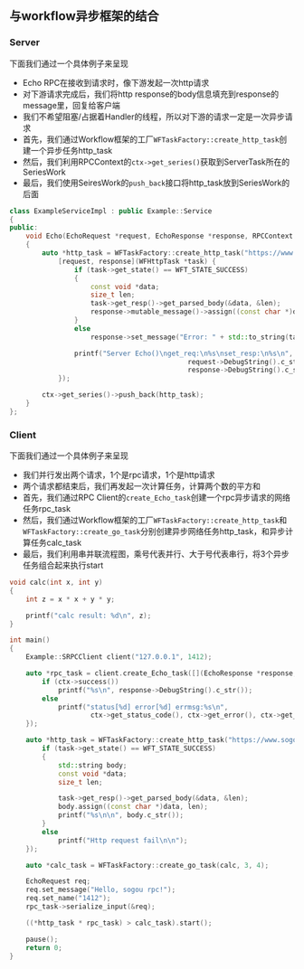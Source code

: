 ## 与workflow异步框架的结合
### Server
下面我们通过一个具体例子来呈现
- Echo RPC在接收到请求时，像下游发起一次http请求
- 对下游请求完成后，我们将http response的body信息填充到response的message里，回复给客户端
- 我们不希望阻塞/占据着Handler的线程，所以对下游的请求一定是一次异步请求
- 首先，我们通过Workflow框架的工厂``WFTaskFactory::create_http_task``创建一个异步任务http_task
- 然后，我们利用RPCContext的``ctx->get_series()``获取到ServerTask所在的SeriesWork
- 最后，我们使用SeiresWork的``push_back``接口将http_task放到SeriesWork的后面

~~~cpp
class ExampleServiceImpl : public Example::Service
{
public:
	void Echo(EchoRequest *request, EchoResponse *response, RPCContext *ctx) override
	{
		auto *http_task = WFTaskFactory::create_http_task("https://www.sogou.com", 0, 0,
			[request, response](WFHttpTask *task) {
				if (task->get_state() == WFT_STATE_SUCCESS)
				{
					const void *data;
					size_t len;
					task->get_resp()->get_parsed_body(&data, &len);
					response->mutable_message()->assign((const char *)data, len);
				}
				else
					response->set_message("Error: " + std::to_string(task->get_error()));

				printf("Server Echo()\nget_req:\n%s\nset_resp:\n%s\n",
											request->DebugString().c_str(),
											response->DebugString().c_str());
			});

		ctx->get_series()->push_back(http_task);
	}
};
~~~

### Client
下面我们通过一个具体例子来呈现
- 我们并行发出两个请求，1个是rpc请求，1个是http请求
- 两个请求都结束后，我们再发起一次计算任务，计算两个数的平方和
- 首先，我们通过RPC Client的``create_Echo_task``创建一个rpc异步请求的网络任务rpc_task
- 然后，我们通过Workflow框架的工厂``WFTaskFactory::create_http_task``和``WFTaskFactory::create_go_task``分别创建异步网络任务http_task，和异步计算任务calc_task
- 最后，我们利用串并联流程图，乘号代表并行、大于号代表串行，将3个异步任务组合起来执行start

~~~cpp
void calc(int x, int y)
{
	int z = x * x + y * y;

	printf("calc result: %d\n", z);
}

int main()
{
	Example::SRPCClient client("127.0.0.1", 1412);

	auto *rpc_task = client.create_Echo_task([](EchoResponse *response, RPCContext *ctx) {
		if (ctx->success())
			printf("%s\n", response->DebugString().c_str());
		else
			printf("status[%d] error[%d] errmsg:%s\n",
					ctx->get_status_code(), ctx->get_error(), ctx->get_errmsg());
	});

	auto *http_task = WFTaskFactory::create_http_task("https://www.sogou.com", 0, 0, [](WFHttpTask *task) {
		if (task->get_state() == WFT_STATE_SUCCESS)
		{
			std::string body;
			const void *data;
			size_t len;

			task->get_resp()->get_parsed_body(&data, &len);
			body.assign((const char *)data, len);
			printf("%s\n\n", body.c_str());
		}
		else
			printf("Http request fail\n\n");
	});

	auto *calc_task = WFTaskFactory::create_go_task(calc, 3, 4);

	EchoRequest req;
	req.set_message("Hello, sogou rpc!");
	req.set_name("1412");
	rpc_task->serialize_input(&req);

	((*http_task * rpc_task) > calc_task).start();

	pause();
	return 0;
}
~~~
